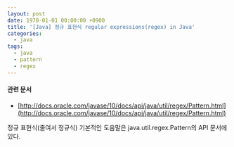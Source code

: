 ```yaml
---
layout: post
date: 1970-01-01 00:00:00 +0900
title: '[Java] 정규 표현식 regular expressions(regex) in Java'
categories:
  - java
tags:
  - java
  - pattern
  - regex
---
```


#### 관련 문서

- [http://docs.oracle.com/javase/10/docs/api/java/util/regex/Pattern.html](http://docs.oracle.com/javase/10/docs/api/java/util/regex/Pattern.html)

정규 표현식(줄여서 정규식)
기본적인 도움말은 java.util.regex.Pattern의 API 문서에 있다.
